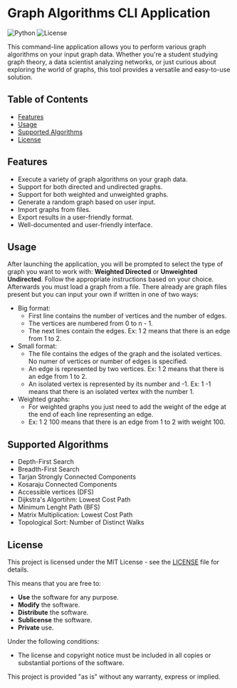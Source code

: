 # Graph Algorithms CLI Application

![Python](https://img.shields.io/badge/Python-3.8%2B-blue)
![License](https://img.shields.io/badge/License-MIT-green)

This command-line application allows you to perform various graph algorithms on your input graph data. Whether you're a student studying graph theory, a data scientist analyzing networks, or just curious about exploring the world of graphs, this tool provides a versatile and easy-to-use solution.

## Table of Contents

- [Features](#features)
- [Usage](#usage)
- [Supported Algorithms](#supported-algorithms)
- [License](#license)

## Features

- Execute a variety of graph algorithms on your graph data.
- Support for both directed and undirected graphs.
- Support for both weighted and unweighted graphs.
- Generate a random graph based on user input.
- Import graphs from files.
- Export results in a user-friendly format.
- Well-documented and user-friendly interface.

## Usage

After launching the application, you will be prompted to select the type of graph you want to work with: **Weighted Directed** or **Unweighted Undirected**. Follow the appropriate instructions based on your choice.
Afterwards you must load a graph from a file. There already are graph files present but you can input your own if written in one of two ways:
  - Big format:
    - First line contains the number of vertices and the number of edges.
    - The vertices are numbered from 0 to n - 1.
    - The next lines contain the edges. Ex: 1 2 means that there is an edge from 1 to 2.
  - Small format:
    - The file contains the edges of the graph and the isolated vertices. No numer of vertices or number of edges is specified.
    - An edge is represented by two vertices. Ex: 1 2 means that there is an edge from 1 to 2.
    - An isolated vertex is represented by its number and -1. Ex: 1 -1 means that there is an isolated vertex with the number 1.
  - Weighted graphs:
    - For weighted graphs you just need to add the weight of the edge at the end of each line representing an edge.
    - Ex: 1 2 100 means that there is an edge from 1 to 2 with weight 100.
   
## Supported Algorithms

- Depth-First Search
- Breadth-First Search
- Tarjan Strongly Connected Components
- Kosaraju Connected Components
- Accessible vertices (DFS)
- Dijkstra's Algortihm: Lowest Cost Path
- Minimum Lenght Path (BFS)
- Matrix Multiplication: Lowest Cost Path
- Topological Sort: Number of Distinct Walks

## License

This project is licensed under the MIT License - see the [LICENSE](LICENSE) file for details.

This means that you are free to:

- **Use** the software for any purpose.
- **Modify** the software.
- **Distribute** the software.
- **Sublicense** the software.
- **Private** use.

Under the following conditions:

- The license and copyright notice must be included in all copies or substantial portions of the software.

This project is provided "as is" without any warranty, express or implied.

